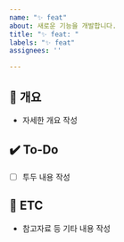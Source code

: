 ```yaml
---
name: "✨ feat"
about: 새로운 기능을 개발합니다.
title: "✨ feat: "
labels: "✨ feat"
assignees: ''

---
```


## 📝 개요
- 자세한 개요 작성

## ✔️ To-Do
- [ ] 투두 내용 작성

## 👀 ETC
- 참고자료 등 기타 내용 작성
